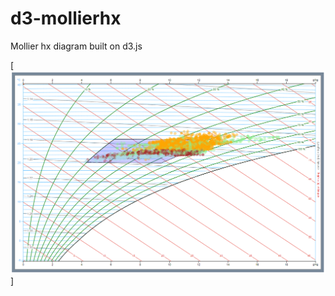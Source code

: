 # d3-mollierhx
Mollier hx diagram built on d3.js

[<img alt="mollier hx diagram" src="img/mollierhx.png" width="960">]

